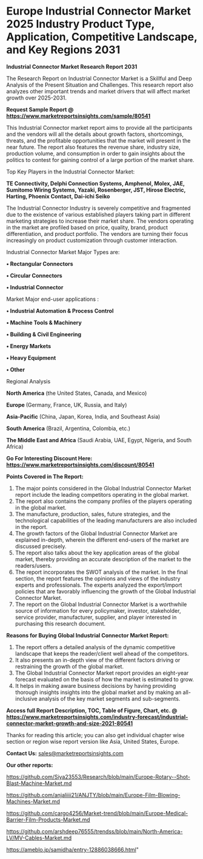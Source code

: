 # Europe Industrial Connector Market 2025 Industry Product Type, Application, Competitive Landscape, and Key Regions 2031

<strong>Industrial Connector Market Research Report 2031</strong>

The Research Report on Industrial Connector Market is a Skillful and Deep Analysis of the Present Situation and Challenges. This research report also analyzes other important trends and market drivers that will affect market growth over 2025-2031.

<strong>Request Sample Report @ <a href=https://www.marketreportsinsights.com/sample/80541>https://www.marketreportsinsights.com/sample/80541</a></strong>

This Industrial Connector market report aims to provide all the participants and the vendors will all the details about growth factors, shortcomings, threats, and the profitable opportunities that the market will present in the near future. The report also features the revenue share, industry size, production volume, and consumption in order to gain insights about the politics to contest for gaining control of a large portion of the market share.

Top Key Players in the Industrial Connector Market:

<strong>TE Connectivity, Delphi Connection Systems, Amphenol, Molex, JAE, Sumitomo Wiring Systems, Yazaki, Rosenberger, JST, Hirose Electric, Harting, Phoenix Contact, Dai-ichi Seiko</strong>

The Industrial Connector Industry is severely competitive and fragmented due to the existence of various established players taking part in different marketing strategies to increase their market share. The vendors operating in the market are profiled based on price, quality, brand, product differentiation, and product portfolio. The vendors are turning their focus increasingly on product customization through customer interaction.

Industrial Connector Market Major Types are:

<strong>• Rectangular Connectors

• Circular Connectors

• Industrial Connector</strong>

Market Major end-user applications :

<strong>• Industrial Automation & Process Control

• Machine Tools & Machinery

• Building & Civil Engineering

• Energy Markets

• Heavy Equipment

• Other</strong>

Regional Analysis

</u><strong><b>North America</b></strong> (the United States, Canada, and Mexico)

<strong><b>Europe </b></strong>(Germany, France, UK, Russia, and Italy)

<strong><b>Asia-Pacific</b></strong> (China, Japan, Korea, India, and Southeast Asia)

<strong><b>South America</b></strong> (Brazil, Argentina, Colombia, etc.)

<strong><b>The Middle East and Africa</b></strong> (Saudi Arabia, UAE, Egypt, Nigeria, and South Africa)

<strong>Go For Interesting Discount Here: <a href=https://www.marketreportsinsights.com/discount/80541>https://www.marketreportsinsights.com/discount/80541</a></strong>

<strong>Points Covered in The Report:</strong>
<ol>
  <li>The major points considered in the Global Industrial Connector Market report include the leading competitors operating in the global market.</li>
  <li>The report also contains the company profiles of the players operating in the global market.</li>
  <li>The manufacture, production, sales, future strategies, and the technological capabilities of the leading manufacturers are also included in the report.</li>
  <li>The growth factors of the Global Industrial Connector Market are explained in-depth, wherein the different end-users of the market are discussed precisely.</li>
  <li>The report also talks about the key application areas of the global market, thereby providing an accurate description of the market to the readers/users.</li>
  <li>The report incorporates the SWOT analysis of the market. In the final section, the report features the opinions and views of the industry experts and professionals. The experts analyzed the export/import policies that are favorably influencing the growth of the Global Industrial Connector Market.</li>
  <li>The report on the Global Industrial Connector Market is a worthwhile source of information for every policymaker, investor, stakeholder, service provider, manufacturer, supplier, and player interested in purchasing this research document.</li>
</ol>
<strong>Reasons for Buying Global Industrial Connector Market Report:</strong>

<ol>
  <li>The report offers a detailed analysis of the dynamic competitive landscape that keeps the reader/client well ahead of the competitors.</li>
  <li>It also presents an in-depth view of the different factors driving or restraining the growth of the global market.</li>
  <li>The Global Industrial Connector Market report provides an eight-year forecast evaluated on the basis of how the market is estimated to grow.</li>
  <li>It helps in making aware business decisions by having providing thorough insights insights into the global market and by making an all-inclusive analysis of the key market segments and sub-segments.</li>
</ol>
<strong>Access full Report Description, TOC, Table of Figure, Chart, etc. @ <a href=https://www.marketreportsinsights.com/industry-forecast/industrial-connector-market-growth-and-size-2021-80541>https://www.marketreportsinsights.com/industry-forecast/industrial-connector-market-growth-and-size-2021-80541</a></strong>


Thanks for reading this article; you can also get individual chapter wise section or region wise report version like Asia, United States, Europe.

<strong>Contact Us:</strong>
sales@marketreportsinsights.com

<strong>Our other reports:</strong>

<a href=https://github.com/Siya23553/Research/blob/main/Europe-Rotary--Shot-Blast-Machine-Market.md>https://github.com/Siya23553/Research/blob/main/Europe-Rotary--Shot-Blast-Machine-Market.md</a>

<a href=https://github.com/anjaliiii21/ANJTY/blob/main/Europe-Film-Blowing-Machines-Market.md>https://github.com/anjaliiii21/ANJTY/blob/main/Europe-Film-Blowing-Machines-Market.md</a>

<a href=https://github.com/cargo4256/Market-trend/blob/main/Europe-Medical-Barrier-Film-Products-Market.md>https://github.com/cargo4256/Market-trend/blob/main/Europe-Medical-Barrier-Film-Products-Market.md</a>

<a href=https://github.com/arshdeep76555/trendss/blob/main/North-America-LV/MV-Cables-Market.md>https://github.com/arshdeep76555/trendss/blob/main/North-America-LV/MV-Cables-Market.md</a>

<a href=https://ameblo.jp/samidha/entry-12886038666.html>https://ameblo.jp/samidha/entry-12886038666.html</a>"
